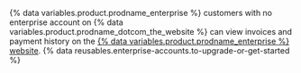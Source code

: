 {% data variables.product.prodname_enterprise %} customers with no enterprise account on {% data variables.product.prodname_dotcom_the_website %} can view invoices and payment history on the [{% data variables.product.prodname_enterprise %} website](https://enterprise.github.com/login). {% data reusables.enterprise-accounts.to-upgrade-or-get-started %}
